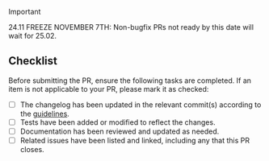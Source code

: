 > [!IMPORTANT]
> 24.11 FREEZE NOVEMBER 7TH: Non-bugfix PRs not ready by this date will wait for 25.02.

## Checklist
Before submitting the PR, ensure the following tasks are completed. If an item is not applicable to your PR, please mark it as checked:

- [ ] The changelog has been updated in the relevant commit(s) according to the [guidelines](https://docs.corelightning.org/docs/coding-style-guidelines#changelog-entries-in-commit-messages).
- [ ] Tests have been added or modified to reflect the changes.
- [ ] Documentation has been reviewed and updated as needed.
- [ ] Related issues have been listed and linked, including any that this PR closes.
